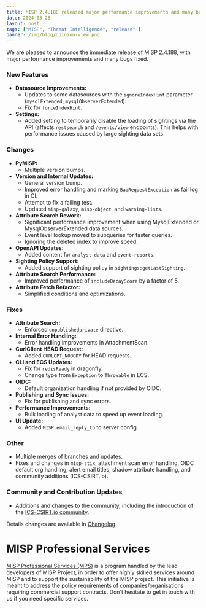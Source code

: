 ```yaml
---
title: MISP 2.4.188 released major performance improvements and many bugs fixed.
date: 2024-03-25
layout: post
tags: ["MISP", "Threat Intelligence", "release" ]
banner: /img/blog/opinion-view.png
---
```


We are pleased to announce the immediate release of MISP 2.4.188, with major performance improvements and many bugs fixed.

### New Features
- **Datasource Improvements:**
  - Updates to some datasources with the `ignoreIndexHint` parameter (`mysqlExtended`, `mysqlObserverExtended`).
  - Fix for `forceIndexHint`.
- **Settings:**
  - Added setting to temporarily disable the loading of sightings via the API (affects `restsearch` and `/events/view` endpoints). This helps with performance issues caused by large sighting data sets.

### Changes
- **PyMISP:**
  - Multiple version bumps.
- **Version and Internal Updates:**
  - General version bump.
  - Improved error handling and marking `BadRequestException` as fail log in CI.
  - Attempt to fix a failing test.
  - Updated `misp-galaxy`, `misp-object`, and `warning-lists`.
- **Attribute Search Rework:**
  - Significant performance improvement when using MysqlExtended or MysqlObserverExtended data sources.
  - Event level lookup moved to subqueries for faster queries.
  - Ignoring the deleted index to improve speed.
- **OpenAPI Updates:**
  - Added content for `analyst-data` and `event-reports`.
- **Sighting Policy Support:**
  - Added support of sighting policy in `sightings:getLastSighting`.
- **Attribute Search Performance:**
  - Improved performance of `includeDecayScore` by a factor of 5.
- **Attribute Fetch Refactor:**
  - Simplified conditions and optimizations.

### Fixes
- **Attribute Search:**
  - Enforced `unpublishedprivate` directive.
- **Internal Error Handling:**
  - Error handling improvements in AttachmentScan.
- **CurlClient HEAD Request:**
  - Added `CURLOPT_NOBODY` for HEAD requests.
- **CLI and ECS Updates:**
  - Fix for `redisReady` in dragonfly.
  - Change type from `Exception` to `Throwable` in ECS.
- **OIDC:**
  - Default organization handling if not provided by OIDC.
- **Publishing and Sync Issues:**
  - Fix for publishing and sync errors.
- **Performance Improvements:**
  - Bulk loading of analyst data to speed up event loading.
- **UI Update:**
  - Added `MISP.email_reply_to` to server config.

### Other

- Multiple merges of branches and updates.
- Fixes and changes in `misp-stix`, attachment scan error handling, OIDC default org handling, alert email titles, shadow attribute handling, and community additions (ICS-CSIRT.io).

### Community and Contribution Updates
- Additions and changes to the community, including the introduction of the [ICS-CSIRT.io community](https://ICS-CSIRT.io).

Details changes are available in [Changelog](https://www.misp-project.org/Changelog.txt).

# MISP Professional Services

[MISP Professional Services (MPS)](https://www.misp-project.org/professional-services/) is a program handled by the lead developers of MISP Project, in order to offer highly skilled services around MISP and to support the sustainability of the MISP project. This initiative is meant to address the policy requirements of companies/organisations requiring commercial support contracts. Don't hesitate to get in touch with us if you need specific services.

